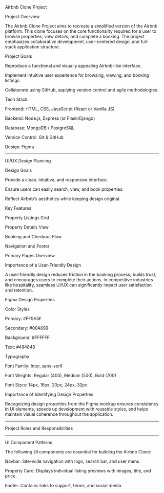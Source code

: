 Airbnb Clone Project

Project Overview

The Airbnb Clone Project aims to recreate a simplified version of the Airbnb platform. This clone focuses on the core functionality required for a user to browse properties, view details, and complete a booking. The project emphasizes collaborative development, user-centered design, and full-stack application structure.

Project Goals

Reproduce a functional and visually appealing Airbnb-like interface.

Implement intuitive user experience for browsing, viewing, and booking listings.

Collaborate using GitHub, applying version control and agile methodologies.


Tech Stack

Frontend: HTML, CSS, JavaScript (React or Vanilla JS)

Backend: Node.js, Express (or Flask/Django)

Database: MongoDB / PostgreSQL

Version Control: Git & GitHub

Design: Figma



---

UI/UX Design Planning

Design Goals

Provide a clean, intuitive, and responsive interface.

Ensure users can easily search, view, and book properties.

Reflect Airbnb's aesthetics while keeping design original.


Key Features

Property Listings Grid

Property Details View

Booking and Checkout Flow

Navigation and Footer


Primary Pages Overview

Importance of a User-Friendly Design

A user-friendly design reduces friction in the booking process, builds trust, and encourages users to complete their actions. In competitive industries like hospitality, seamless UI/UX can significantly impact user satisfaction and retention.

Figma Design Properties

Color Styles

Primary: #FF5A5F

Secondary: #00A699

Background: #FFFFFF

Text: #484848


Typography

Font Family: Inter, sans-serif

Font Weights: Regular (400), Medium (500), Bold (700)

Font Sizes: 14px, 16px, 20px, 24px, 32px


Importance of Identifying Design Properties

Recognizing design properties from the Figma mockup ensures consistency in UI elements, speeds up development with reusable styles, and helps maintain visual coherence throughout the application.


---

Project Roles and Responsibilities


---

UI Component Patterns

The following UI components are essential for building the Airbnb Clone:

Navbar: Site-wide navigation with logo, search bar, and user menu.

Property Card: Displays individual listing previews with images, title, and price.

Footer: Contains links to support, terms, and social media.


